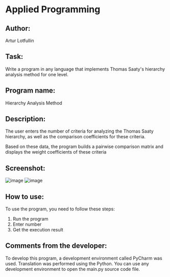 # Applied Programming 

## Author: 
Artur Lotfullin

## Task:
Write a program in any language that implements Thomas Saaty's hierarchy analysis method for one level.
## Program name:
Hierarchy Analysis Method

## Description:
The user enters the number of criteria for analyzing the Thomas Saaty hierarchy, as well as the comparison coefficients for these criteria.

Based on these data, the program builds a pairwise comparison matrix and displays the weight coefficients of these criteria
## Screenshot:
![image](https://sun9-21.userapi.com/impg/8RRJhSynoa8jFFUaCxqUDa1OxwUYcRrA9ABQCQ/r4d4b300TnE.jpg?size=1203x324&quality=96&sign=9d081f3e56bbe037c8a41c7737bb7e29&type=album)
![image](https://sun9-30.userapi.com/impg/66UpmKI0JVEFDZI4QgDnEKlJ5-GfvelBc5xAUg/2sxkqiebjQI.jpg?size=699x1205&quality=96&sign=55e9aaf449b099e273fb8744df6984d5&type=album)
## How to use:

To use the program, you need to follow these steps:
1) Run the program
2) Enter number
3) Get the execution result

## Comments from the developer:

To develop this program, a development environment called PyCharm was used.
Translation was performed using the Python. You can use any development environment to open the main.py source code file.